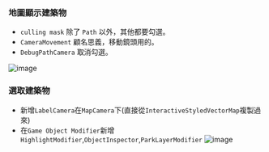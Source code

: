 ### 地圖顯示建築物
* `culling mask` 除了 `Path` 以外，其他都要勾選。
* `CameraMovement` 顧名思義，移動鏡頭用的。
* `DebugPathCamera` 取消勾選。

![image](https://user-images.githubusercontent.com/38349902/40708021-e4e2a638-6424-11e8-8335-f5da65bd6fe5.png)

### 選取建築物
* 新增`LabelCamera`在`MapCamera`下(直接從`InteractiveStyledVectorMap`複製過來)
* 在`Game Object Modifier`新增`HighlightModifier`,`ObjectInspector`,`ParkLayerModifier`
![image](https://user-images.githubusercontent.com/38349902/40709240-240a69e2-6428-11e8-871c-0e670d338821.png)



